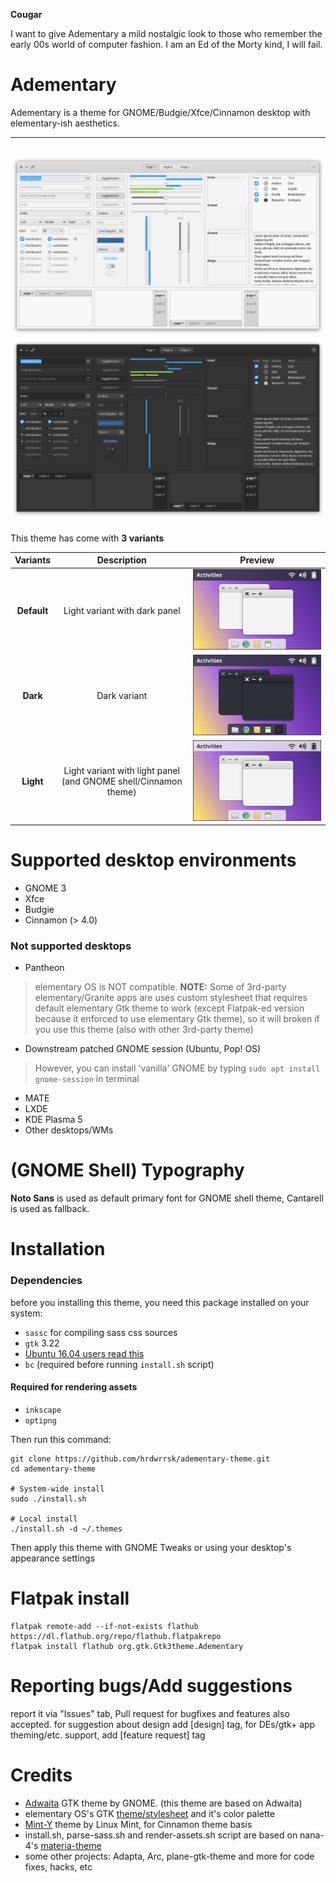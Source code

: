**Cougar**

I want to give Adementary a mild nostalgic look to those who remember the early 00s world of computer fashion. I am an Ed of the Morty kind, I will fail.

Adementary
======
Adementary is a theme for GNOME/Budgie/Xfce/Cinnamon desktop with elementary-ish aesthetics.

-------------------
![Screenshot](/data/Screenshot.png)
![Screenshot](/data/Screenshot-dark.png)
-------------------
This theme has come with **3 variants**

**Variants** | **Description** | **Preview**
:-: | :-: | :-:
**Default** | Light variant with dark panel | ![Default](/data/variant-default.svg)
**Dark** | Dark variant | ![Dark](/data/variant-dark.svg)
**Light** | Light variant with light panel (and GNOME shell/Cinnamon theme) | ![Light](/data/variant-light.svg)

# Supported desktop environments
- GNOME 3
- Xfce
- Budgie
- Cinnamon (> 4.0)

### Not supported desktops
- Pantheon
> elementary OS is NOT compatible.
**NOTE:** Some of 3rd-party elementary/Granite apps are uses custom stylesheet that requires default elementary Gtk theme to work (except Flatpak-ed version because it enforced to use elementary Gtk theme), so it will broken if you use this theme (also with other 3rd-party theme)

- Downstream patched GNOME session (Ubuntu, Pop! OS)
> However, you can install 'vanilla' GNOME by typing `sudo apt install gnome-session` in terminal

- MATE
- LXDE
- KDE Plasma 5
- Other desktops/WMs

# (GNOME Shell) Typography
**Noto Sans** is used as default primary font for GNOME shell theme, Cantarell is used as fallback.

# Installation
### Dependencies
before you installing this theme, you need this package installed on your system:
- `sassc` for compiling sass css sources
- `gtk` 3.22
- [Ubuntu 16.04 users read this](https://github.com/hrdwrrsk/tetra-gtk-theme/wiki/Ubuntu-16.04-users-read-this)
- `bc` (required before running `install.sh` script)

#### Required for rendering assets
- `inkscape`
- `optipng`

Then run this command:

```
git clone https://github.com/hrdwrrsk/adementary-theme.git
cd adementary-theme

# System-wide install
sudo ./install.sh

# Local install
./install.sh -d ~/.themes
```

Then apply this theme with GNOME Tweaks or using your desktop's appearance settings

# Flatpak install
```
flatpak remote-add --if-not-exists flathub https://dl.flathub.org/repo/flathub.flatpakrepo
flatpak install flathub org.gtk.Gtk3theme.Adementary
```
# Reporting bugs/Add suggestions
report it via "Issues" tab, Pull request for bugfixes and features also accepted.
for suggestion about design add [design] tag, for DEs/gtk+ app theming/etc. support, add [feature request] tag

# Credits
- [Adwaita](https://gitlab.gnome.org/GNOME/gtk) GTK theme by GNOME. (this theme are based on Adwaita)
- elementary OS's GTK [theme/stylesheet](https://github.com/elementary/stylesheet) and it's color palette
- [Mint-Y](https://github.com/linuxmint/mint-themes) theme by Linux Mint, for Cinnamon theme basis
- install.sh, parse-sass.sh and render-assets.sh script are based on nana-4's [materia-theme](https://github.com/nana-4/materia-theme)
- some other projects: Adapta, Arc, plane-gtk-theme and more for code fixes, hacks, etc
